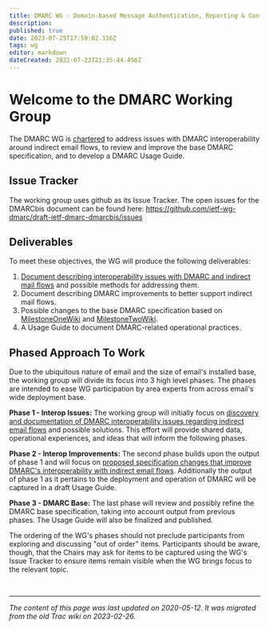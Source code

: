 ```yaml
---
title: DMARC WG - Domain-based Message Authentication, Reporting & Conformance
description: 
published: true
date: 2023-07-25T17:59:02.156Z
tags: wg
editor: markdown
dateCreated: 2022-07-23T21:35:44.456Z
---
```


# Welcome to the DMARC Working Group

The DMARC WG is [chartered](https://datatracker.ietf.org/wg/dmarc/charter/) to address issues with DMARC interoperability around indirect email flows, to review and improve the base DMARC specification, and to develop a DMARC Usage Guide.
## Issue Tracker

The working group uses github as its Issue Tracker. The open issues for the DMARCbis document can be found here:
https://github.com/ietf-wg-dmarc/draft-ietf-dmarc-dmarcbis/issues
## Deliverables

To meet these objectives, the WG will produce the following deliverables:

1. [Document describing interoperability issues with DMARC and indirect mail flows](/group/dmarc/MilestoneOneWiki) and possible methods for addressing them. 
2. Document describing DMARC improvements to better support indirect mail flows. 
3. Possible changes to the base DMARC specification based on [MilestoneOneWiki](/group/dmarc/MilestoneOneWiki) and [MilestoneTwoWiki](/group/dmarc/MilestoneTwoWiki).
4. A Usage Guide to document DMARC-related operational practices. 

## Phased Approach To Work

Due to the ubiquitous nature of email and the size of email's installed base, the working group will divide its focus into 3 high level phases. The phases are intended to ease WG participation by area experts from across email's wide deployment base.

**Phase 1 - Interop Issues:** The working group will initially focus on [discovery and documentation of DMARC interoperability issues regarding indirect email flows](/group/dmarc/MilestoneOneWiki) and possible solutions. This effort will provide shared data, operational experiences, and ideas that will inform the following phases.

**Phase 2 - Interop Improvements:** The second phase builds upon the output of phase 1 and will focus on [proposed specification changes that improve DMARC's interoperability with indirect email flows](/group/dmarc/MilestoneTwoWiki). Additionally the output of phase 1 as it pertains to the deployment and operation of DMARC will be captured in a draft Usage Guide.

**Phase 3 - DMARC Base:** The last phase will review and possibly refine the DMARC base specification, taking into account output from previous phases. The Usage Guide will also be finalized and published.

The ordering of the WG's phases should not preclude participants from exploring and discussing "out of order" items. Participants should be aware, though, that the Chairs may ask for items to be captured using the WG's Issue Tracker to ensure items remain visible when the WG brings focus to the relevant topic.

&nbsp;
&nbsp;
&nbsp;

---

*The content of this page was last updated on 2020-05-12. It was migrated from the old Trac wiki on 2023-02-26.*